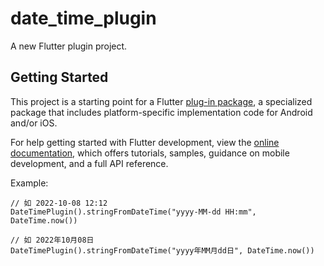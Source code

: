 # date_time_plugin

A new Flutter plugin project.

## Getting Started

This project is a starting point for a Flutter
[plug-in package](https://flutter.dev/developing-packages/),
a specialized package that includes platform-specific implementation code for
Android and/or iOS.

For help getting started with Flutter development, view the
[online documentation](https://flutter.dev/docs), which offers tutorials,
samples, guidance on mobile development, and a full API reference.

Example:

    // 如 2022-10-08 12:12
    DateTimePlugin().stringFromDateTime("yyyy-MM-dd HH:mm", DateTime.now())

    // 如 2022年10月08日
    DateTimePlugin().stringFromDateTime("yyyy年MM月dd日", DateTime.now())
